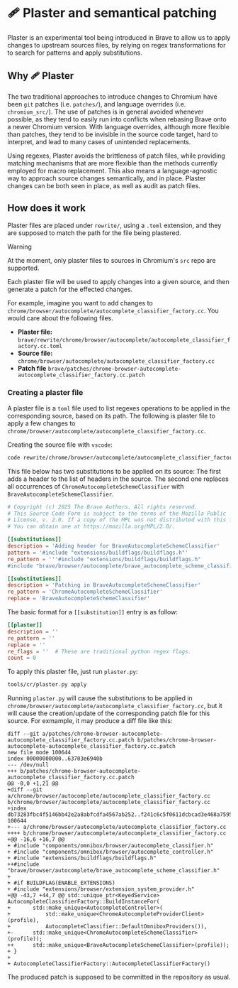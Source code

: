 # 🩹 Plaster and semantical patching

Plaster is an experimental tool being introduced in Brave to allow us to apply
changes to upstream sources files, by relying on regex transformations for to
search for patterns and apply substitutions.

## Why 🩹 Plaster

The two traditional approaches to introduce changes to Chromium have been `git`
patches (i.e. `patches/`), and language overrides (i.e. `chromium_src/`). The
use of patches is in general avoided whenever possible, as they tend to easily
run into conflicts when rebasing Brave onto a newer Chromium version. With
language overrides, although more flexible than patches, they tend to be
invisible in the source code target, hard to interpret, and lead to many cases
of unintended replacements.

Using regexes, Plaster avoids the brittleness of patch files, while providing
matching mechanisms that are more flexible than the methods currently employed
for macro replacement. This also means a language-agnostic way to approach
source changes semantically, and in place. Plaster changes can be both seen in
place, as well as audit as patch files.

## How does it work

Plaster files are placed under `rewrite/`, using a `.toml` extension, and they
are supposed to match the path for the file being plastered.

> [!WARNING]
> At the moment, only plaster files to sources in Chromium's `src` repo are
> supported.

Each plaster file will be used to apply changes into a given source, and then
generate a patch for the effected changes.

For example, imagine you want to add changes to
`chrome/browser/autocomplete/autocomplete_classifier_factory.cc`. You would
care about the following files.

 * **Plaster file:** `brave/rewrite/chrome/browser/autocomplete/autocomplete_classifier_factory.cc.toml`
 * **Source file:** `chrome/browser/autocomplete/autocomplete_classifier_factory.cc`
 * **Patch file** `brave/patches/chrome-browser-autocomplete-autocomplete_classifier_factory.cc.patch`

### Creating a plaster file

A plaster file is a `toml` file used to list regexes operations to be applied
in the corresponding source, based on its path. The following is plaster file
to apply a few changes to
`chrome/browser/autocomplete/autocomplete_classifier_factory.cc`.

Creating the source file with `vscode`:
```sh
code rewrite/chrome/browser/autocomplete/autocomplete_classifier_factory.cc.toml
```

This file below has two substitutions to be applied on its source: The first
adds a header to the list of headers in the source. The second one replaces all
occurrences of `ChromeAutocompleteSchemeClassifier` with
`BraveAutocompleteSchemeClassifier`.

```toml
# Copyright (c) 2025 The Brave Authors. All rights reserved.
# This Source Code Form is subject to the terms of the Mozilla Public
# License, v. 2.0. If a copy of the MPL was not distributed with this file,
# You can obtain one at https://mozilla.org/MPL/2.0/.

[[substitutions]]
description = 'Adding header for BraveAutocompleteSchemeClassifier'
pattern = '#include "extensions/buildflags/buildflags.h"'
re_pattern = '''#include "extensions/buildflags/buildflags.h"
#include "brave/browser/autocomplete/brave_autocomplete_scheme_classifier.h"'''

[[substitutions]]
description = 'Patching in BraveAutocompleteSchemeClassifier'
re_pattern = 'ChromeAutocompleteSchemeClassifier'
replace = 'BraveAutocompleteSchemeClassifier'
```

The basic format for a `[[substitution]]` entry is as follow:

```toml
[[plaster]]
description = ''
re_pattern = ''
replace = ''
re_flags = ''  # These are traditional python regex flags.
count = 0
```

To apply this plaster file, just run `plaster.py`:

```sh
tools/cr/plaster.py apply
```

Running `plaster.py` will cause the substitutions to be applied in
`chrome/browser/autocomplete/autocomplete_classifier_factory.cc`, but it will
cause the creation/update of the corresponding patch file for this source. For
exmample, it may produce a diff file like this:

```
diff --git a/patches/chrome-browser-autocomplete-autocomplete_classifier_factory.cc.patch b/patches/chrome-browser-autocomplete-autocomplete_classifier_factory.cc.patch
new file mode 100644
index 00000000000..63703e6940b
--- /dev/null
+++ b/patches/chrome-browser-autocomplete-autocomplete_classifier_factory.cc.patch
@@ -0,0 +1,21 @@
+diff --git a/chrome/browser/autocomplete/autocomplete_classifier_factory.cc b/chrome/browser/autocomplete/autocomplete_classifier_factory.cc
+index db73283fbc4f5146bb42e2a8abfcdfa4567ab252..f241c6c5f0611dcbcad3e468a7595be75324a8ba 100644
+--- a/chrome/browser/autocomplete/autocomplete_classifier_factory.cc
++++ b/chrome/browser/autocomplete/autocomplete_classifier_factory.cc
+@@ -16,6 +16,7 @@
+ #include "components/omnibox/browser/autocomplete_classifier.h"
+ #include "components/omnibox/browser/autocomplete_controller.h"
+ #include "extensions/buildflags/buildflags.h"
++#include "brave/browser/autocomplete/brave_autocomplete_scheme_classifier.h"
+
+ #if BUILDFLAG(ENABLE_EXTENSIONS)
+ #include "extensions/browser/extension_system_provider.h"
+@@ -43,7 +44,7 @@ std::unique_ptr<KeyedService> AutocompleteClassifierFactory::BuildInstanceFor(
+       std::make_unique<AutocompleteController>(
+           std::make_unique<ChromeAutocompleteProviderClient>(profile),
+           AutocompleteClassifier::DefaultOmniboxProviders()),
+-      std::make_unique<ChromeAutocompleteSchemeClassifier>(profile));
++      std::make_unique<BraveAutocompleteSchemeClassifier>(profile));
+ }
+
+ AutocompleteClassifierFactory::AutocompleteClassifierFactory()
```

The produced patch is supposed to be committed in the repository as usual.
